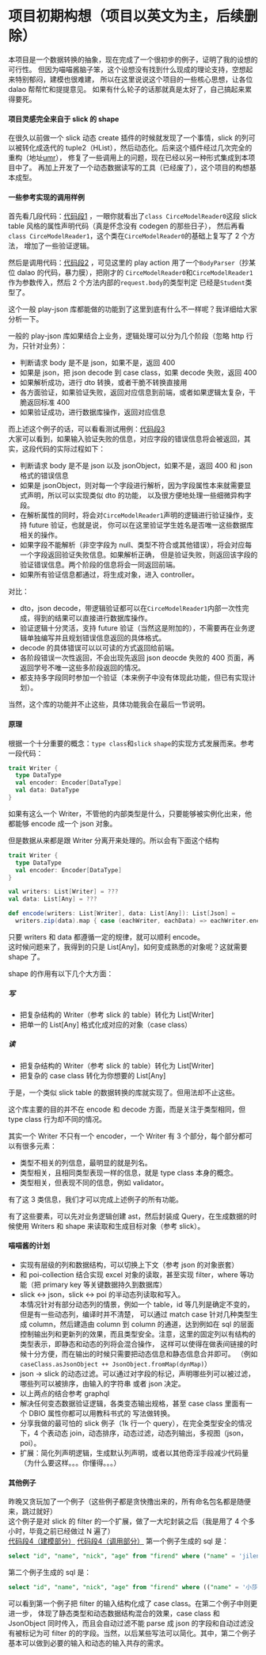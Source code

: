 项目初期构想（项目以英文为主，后续删除）
============================================================
本项目是一个数据转换的抽象，现在完成了一个很初步的例子，证明了我的设想的可行性。
但因为喵喵酱脑子笨，这个设想没有找到什么现成的理论支持，空想起来特别郁闷，建模也很难建，
所以在这里说说这个项目的一些核心思想，让各位 dalao 帮帮忙和提提意见。
如果有什么轮子的话那就真是太好了，自己搞起来累得要死。

#### 项目灵感完全来自于 slick 的 shape

在很久以前做一个 slick 动态 create 插件的时候就发现了一个事情，slick 的列可以被转化成迭代的
tuple2（HList），然后动态化。后来这个插件经过几次完全的重构（地址[umr](https://github.com/djx314/umr)），
修复了一些调用上的问题，现在已经以另一种形式集成到本项目中了。
再加上开发了一个动态数据读写的工具（已经废了），这个项目的构想基本成型。

#### 一些参考实现的调用样例

首先看几段代码：[代码段1](https://github.com/scalax/asuna/blob/master/src/test/scala/net/scalax/asuna/circe/CirceModels.scala#L11)
，一眼你就看出了`class CirceModelReader0`这段 slick table 风格的属性声明代码（真是怀念没有 codegen 的那些日子），
然后再看`class CirceModelReader1`，这个类在`CirceModelReader0`的基础上复写了 2 个方法，
增加了一些验证逻辑。

然后是调用代码：[代码段2](https://github.com/scalax/asuna/blob/master/src/test/scala/net/scalax/asuna/circe/circe/CirceController.scala#L22)
，可见这里的 play action 用了一个`BodyParser`（抄某位 dalao 的代码，暴力膜），把刚才的
`CirceModelReader0`和`CirceModelReader1`作为参数传入，然后 2 个方法内部的`request.body`的类型判定
已经是`Student`类型了。

这个一般 play-json 库都能做的功能到了这里到底有什么不一样呢？我详细给大家分析一下。

一般的 play-json 库如果结合上业务，逻辑处理可以分为几个阶段（忽略 http 行为，只针对业务）：
* 判断请求 body 是不是 json，如果不是，返回 400
* 如果是 json，把 json decode 到 case class，如果 decode 失败，返回 400
* 如果解析成功，进行 dto 转换，或者干脆不转换直接用
* 各方面验证，如果验证失败，返回对应信息到前端，或者如果逻辑太复杂，干脆返回标准 400
* 如果验证成功，进行数据库操作，返回对应信息

而上述这个例子的话，可以看看测试用例：[代码段3](https://github.com/scalax/asuna/blob/master/src/test/scala/net/scalax/asuna/circe/circe/CirceSpec.scala#L58)  
大家可以看到，如果输入验证失败的信息，对应字段的错误信息将会被返回，其实，这段代码的实际过程如下：
* 判断请求 body 是不是 json 以及 jsonObject，如果不是，返回 400 和 json 格式的错误信息
* 如果是 jsonObject，则对每一个字段进行解析，因为字段属性本来就需要显式声明，所以可以实现类似 dto 的功能，
以及很方便地处理一些细微异构字段。
* 在解析属性的同时，将会对`CirceModelReader1`声明的逻辑进行验证操作，支持 future 验证，也就是说，
你可以在这里验证学生姓名是否唯一这些数据库相关的操作。
* 如果字段不能解析（非空字段为 null、类型不符合或其他错误），将会对应每一个字段返回验证失败信息。如果解析正确，
但是验证失败，则返回该字段的验证错误信息。两个阶段的信息将会一同返回前端。
* 如果所有验证信息都通过，将生成对象，进入 controller。

对比：
* dto，json decode，带逻辑验证都可以在`CirceModelReader1`内部一次性完成，得到的结果可以直接进行数据库操作。
* 验证逻辑十分灵活，支持 future 验证（当然这是附加的），不需要再在业务逻辑单独编写并且规划错误信息返回的具体格式。
* decode 的具体错误可以以可读的方式返回给前端。
* 各阶段错误一次性返回，不会出现先返回 json deocde 失败的 400 页面，再返回学号不唯一这些多阶段返回的情况。
* 都支持多字段同时参加一个验证（本来例子中没有体现此功能，但已有实现计划）。  

当然，这个库的功能并不止这些，具体功能我会在最后一节说明。

#### 原理

根据一个十分重要的概念：`type class`和`slick` `shape`的实现方式发展而来。参考一段代码：
```scala
trait Writer {
  type DataType
  val encoder: Encoder[DataType]
  val data: DataType
}
```
如果有这么一个 Writer，不管他的内部类型是什么，只要能够被实例化出来，他都能够 encode 成一个 json 对象。  

但是数据从来都是跟 Writer 分离开来处理的。所以会有下面这个结构
```scala
trait Writer {
  type DataType
  val encoder: Encoder[DataType]
}

val writers: List[Writer] = ???
val data: List[Any] = ???

def encode(writers: List[Writer], data: List[Any]): List[Json] =
  writers.zip(data).map { case (eachWriter, eachData) => eachWriter.encoder.encode(eachData) }
```

只要 writers 和 data 都遵循一定的规律，就可以顺利 encode。  
这时候问题来了，我得到的只是 List[Any]，如何变成熟悉的对象呢？这就需要 shape 了。

shape 的作用有以下几个大方面：

##### 写
* 把复杂结构的 Writer（参考 slick 的 table）转化为 List[Writer]
* 把单一的 List[Any] 格式化成对应的对象（case class）

##### 读
* 把复杂结构的 Writer（参考 slick 的 table）转化为 List[Writer]
* 把复杂的 case class 转化为你想要的 List[Any]

于是，一个类似 slick table 的数据转换的库就实现了。但用法却不止这些。

这个库主要的目的并不在 encode 和 decode 方面，而是关注于类型相同，但 type class 行为却不同的情况。

其实一个 Writer 不只有一个 encoder，一个 Writer 有 3 个部分，每个部分都可以有很多元素：
* 类型不相关的列信息，最明显的就是列名。
* 类型相关，且相同类型表现一样的信息，就是 type class 本身的概念。
* 类型相关，但表现不同的信息，例如 validator。

有了这 3 类信息，我们才可以完成上述例子的所有功能。

有了这些要素，可以先对业务逻辑创建 ast，然后封装成 Query，在生成数据的时候使用 Writers 和 shape
来读取和生成目标对象（参考 slick）。

#### 喵喵酱的计划
* 实现有层级的列和数据结构，可以切换上下文（参考 json 的对象嵌套）
* 和 poi-collection 结合实现 excel 对象的读取，甚至实现 filter，where 等功能（把 primary key
等关键数据持久到数据库）
* slick <-> json，slick <-> poi 的半动态列读取和写入。  
本情况针对有部分动态列的情景，例如一个 table，id 等几列是确定不变的，但是有一些动态列，编译时并不清楚，
可以通过 match case 针对几种类型生成 column，然后建造由 column 到 column 的通道，达到例如在 sql
的层面控制输出列和更新列的效果，而且类型安全。注意，这里的固定列以有结构的类型表示，即静态和动态的列将会混合操作，
这样可以使得在做表间链接的时候十分方便，而在输出的时候只需要把动态信息和静态信息合并即可。
（例如`caseClass.asJsonObject ++ JsonObject.fromMap(dynMap)`）
* json -> slick 的动态过滤。可以通过对字段的标记，声明哪些列可以被过滤，哪些列可以被排序，由输入的字符串
或者 json 决定。
* 以上两点的结合参考 graphql
* 解决任何变态数据验证逻辑，各类变态输出规格，甚至 case class 里面有一个 DBIO 属性你都可以用教科书式的
写法做转换。
* 分享我做的最可怕的 slick 例子（1k 行一个 query），在完全类型安全的情况下，4 个表动态
join，动态排序，动态过滤，动态列输出，多视图（json，poi）。
* 扩展：简化列声明逻辑，生成默认列声明，或者以其他奇淫手段减少代码量（为什么要这样。。。你懂得。。。）

#### 其他例子

昨晚又贪玩加了一个例子（这些例子都是贪快撸出来的，所有命名包名都是随便来，跳过就好）  
这个例子是对 slick 的 filter 的一个扩展，做了一大坨封装之后（我是用了 4 个多小时，毕竟之前已经做过 N 遍了）  
[代码段4（建模部分）](https://github.com/scalax/asuna/blob/master/src/test/scala/net/scalax/asuna/slick/async/SlickFilterTest.scala)
[代码段4（调用部分）](https://github.com/scalax/asuna/blob/master/src/test/scala/net/scalax/asuna/slick/async/AsyncTest.scala#L67-L93)
第一个例子生成的 sql 是：
```sql
select "id", "name", "nick", "age" from "firend" where ("name" = 'jilen') and ("age" = 26)
```
第二个例子生成的 sql 是：
```sql
select "id", "name", "nick", "age" from "firend" where (("name" = '小莎莎') and ("age" = 20)) and ("nick" = '烟流')
```
可以看到第一个例子把 filter 的输入结构化成了 case class。在第二个例子中则更进一步，
体现了静态类型和动态数据结构混合的效果，case class 和 JsonObject
同时传入，而且会自动过滤不能 parse 成 json 的字段和自动过滤没有被标记为可 filter
的的字段。当然，以后某些写法可以简化。其中，第二个例子基本可以做到必要的输入和动态的输入共存的需求。
